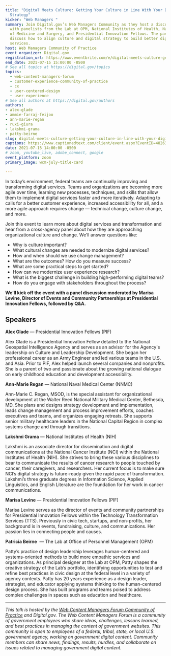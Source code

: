 ```yaml
---
title: "Digital Meets Culture: Getting Your Culture in Line With Your Digital
  Strategy"
kicker: "Web Managers "
summary: Join Digital.gov’s Web Managers Community as they host a discussion
  with panelists from the Lab at OPM, National Institutes of Health, Navy Bureau
  of Medicine and Surgery, and Presidential Innovation Fellows. The panel will
  discuss how to align culture and digital strategy to build better digital
  services.
host: Web Managers Community of Practice
event_organizer: Digital.gov
registration_url: https://www.eventbrite.com/e/digital-meets-culture-getting-your-culture-in-line-with-digital-strategy-tickets-161936391105
end_date: 2021-07-15 15:00:00 -0500
# See all topics at https://digital.gov/topics
topics:
  - web-content-managers-forum
  - customer-experience-community-of-practice
  - cx
  - user-centered-design
  - user-experience
# See all authors at https://digital.gov/authors
authors:
- alex-glade
- ammie-farraj-feijoo
- ann-marie-regan
- ruxi-giura
- lakshmi-grama
- patty-beirne
slug: digital-meets-culture-getting-your-culture-in-line-with-your-digital-strategy
captions: https://www.captionedtext.com/client/event.aspx?EventID=4826360&CustomerID=321
date: 2021-07-15 14:00:00 -0500
# zoom, youtube_live, adobe_connect, google
event_platform: zoom
primary_image: wcm-july-title-card

---
```


In today’s environment, federal teams are continually improving and transforming digital services. Teams and organizations are becoming more agile over time, learning new processes, techniques, and skills that allow them to implement digital services faster and more iteratively. Adapting to calls for a better customer experience, increased accessibility for all, and a more agile approach requires change — technical change, culture change, and more. 

Join this event to learn more about digital services and transformation and hear from a cross-agency panel about how they are approaching organizational culture and change. We’ll answer questions like: 

* Why is culture important?
* What cultural changes are needed to modernize digital services?
* How and when should we use change management?
* What are the outcomes? How do you measure success?
* What are some practical steps to get started?
* How can we modernize user experience research?
* What is the biggest challenge in building high-performing digital teams?
* How do you engage with stakeholders throughout the process?

**We’ll kick off the event with a panel discussion moderated by Marisa Levine, Director of Events and Community Partnerships at Presidential Innovation Fellows, followed by Q&A.**

## Speakers

**Alex Glade** — Presidential Innovation Fellows (PIF)

Alex Glade is a Presidential Innovation Fellow detailed to the National Geospatial Intelligence Agency and serves as an advisor for the Agency's leadership on Culture and Leadership Development.  She began her professional career as an Army Engineer and led various teams in the U.S. and Asia. Prior to PIF, Alex helped launch several companies and nonprofits.  She is a parent of two and passionate about the growing national dialogue on early childhood education and development accessibility.

**Ann-Marie Regan** —  National Naval Medical Center (NNMC)

Ann-Marie C. Regan, MSOD, is the special assistant for organizational development at the Walter Reed National Military Medical Center, Bethesda, MD. She plans and designs strategy development and implementation, leads change management and process improvement efforts, coaches executives and teams, and organizes engaging retreats. She supports senior military healthcare leaders in the National Capital Region in complex systems change and through transitions.

**Lakshmi Grama** — National Institutes of Health (NIH)

Lakshmi is an associate director for dissemination and digital communications at the National Cancer Institute (NCI) within the National Institutes of Health (NIH). She strives to bring these various disciplines to bear to communicate the results of cancer research to people touched by cancer, their caregivers, and researchers. Her current focus is to make sure NCI’s digital strategy is future-ready given the rapid pace of transformation. Lakshmi’s three graduate degrees in Information Science, Applied Linguistics, and English Literature are the foundation for her work in cancer communications.

**Marisa Levine** — Presidential Innovation Fellows (PIF)

Marisa Levine serves as the director of events and community partnerships for Presidential Innovation Fellows within the Technology Transformation Services (TTS). Previously in civic tech, startups, and non-profits, her background is in events, fundraising, culture, and communications. Her passion lies in connecting people and causes.

**Patricia Beirne**  — The Lab at Office of Personnel Management (OPM)

Patty’s practice of design leadership leverages human-centered and systems-oriented methods to build more empathic services and organizations. As principal designer at the Lab at OPM, Patty shapes the creative strategy of the Lab’s portfolio, identifying opportunities to test and refine best practices in civic design at the federal level in a variety of agency contexts. Patty has 20 years experience as a design leader, strategist, and educator applying systems thinking to the human-centered design process. She has built programs and teams poised to address complex challenges in spaces such as education and healthcare.

- - -

*This talk is hosted by the [Web Content Managers Forum Community of Practice](https://digital.gov/communities/web-content-managers) and Digital.gov. The Web Content Managers Forum is a community of government employees who share ideas, challenges, lessons learned, and best practices in managing the content of government websites. This community is open to employees of a federal, tribal, state, or local U.S. government agency, working on government digital content. Community members can share news, findings, results, hurdles, and collaborate on issues related to managing government digital content.*
